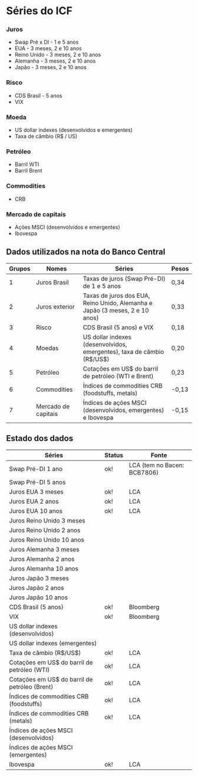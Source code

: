 # Séries do ICF

### Juros

- Swap Pré x DI - 1 e 5 anos
- EUA - 3 meses, 2 e 10 anos
- Reino Unido - 3 meses, 2 e 10 anos
- Alemanha - 3 meses, 2 e 10 anos
- Japão - 3 meses, 2 e 10 anos

### Risco

- CDS Brasil - 5 anos
- VIX

### Moeda

- US dollar indexes (desenvolvidos e emergentes)
- Taxa de câmbio (R$ / US)

### Petróleo

- Barril WTI
- Barril Brent

### Commodities

- CRB 

### Mercado de capitais

- Ações MSCI (desenvolvidos e emergentes)
- Ibovespa

## Dados utilizados na nota do Banco Central

| Grupos | Nomes               | Séries                                                                       | Pesos |
|--------|---------------------|------------------------------------------------------------------------------|-------|
| 1      | Juros Brasil        | Taxas de juros (Swap Pré-DI) de 1 e 5 anos                                   |  0,34 |
| 2      | Juros exterior      | Taxas de juros dos EUA, Reino Unido, Alemanha e Japão (3 meses, 2 e 10 anos) |  0,33 |
| 3      | Risco               | CDS Brasil (5 anos) e VIX                                                    |  0,18 |
| 4      | Moedas              | US dollar indexes (desenvolvidos, emergentes), taxa de câmbio (R\$/US\$)       |  0,20 |
| 5      | Petróleo            | Cotações em US$ do barril de petróleo (WTI e Brent)                          |  0,23 |
| 6      | Commodities         | Índices de commodities CRB (foodstuffs, metals)                              | -0,13 |
| 7      | Mercado de capitais | Índices de ações MSCI (desenvolvidos, emergentes) e Ibovespa                 | -0,15 |

## Estado dos dados

| Séries                                        | Status | Fonte |
|-----------------------------------------------|--------|-------|
| Swap Pré-DI 1 ano                             | ok!    | LCA (tem no Bacen: BCB7806) |
| Swap Pré-DI 5 anos                            |        |       |
| Juros EUA 3 meses                             | ok! | LCA |
| Juros EUA 2 anos                              | ok! | LCA |
| Juros EUA 10 anos                             | ok! | LCA |
| Juros Reino Unido 3 meses                     |        |       |
| Juros Reino Unido 2 anos                      |        |       |
| Juros Reino Unido 10 anos                     |        |       |
| Juros Alemanha 3 meses                        |        |       |
| Juros Alemanha 2 anos                         |        |       |
| Juros Alemanha 10 anos                        |        |       |
| Juros Japão 3 meses                           |        |       |
| Juros Japão 2 anos                            |        |       |
| Juros Japão 10 anos                           |        |       |
| CDS Brasil (5 anos)                           | ok! | Bloomberg |
| VIX                                           | ok! | Bloomberg |
| US dollar indexes (desenvolvidos)             |        |       |
| US dollar indexes (emergentes)                |        |       |
| Taxa de câmbio (R\$/US\$)                     | ok! | LCA |
| Cotações em US$ do barril de petróleo (WTI)   | ok! | LCA |
| Cotações em US$ do barril de petróleo (Brent) | ok! | LCA |
| Índices de commodities CRB (foodstuffs)       | ok! | LCA |
| Índices de commodities CRB (metals)           | ok! | LCA |
| Índices de ações MSCI (desenvolvidos)         |        |       |
| Índices de ações MSCI (emergentes)            |        |       |
| Ibovespa                                      | ok! | LCA |
